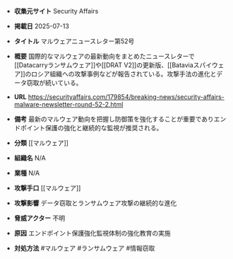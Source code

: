 - **収集元サイト**
Security Affairs

- **掲載日**
2025-07-13

- **タイトル**
マルウェアニュースレター第52号

- **概要**
国際的なマルウェアの最新動向をまとめたニュースレターで[[Datacarryランサムウェア]]や[[DRAT V2]]の更新版、[[Bataviaスパイウェア]]のロシア組織への攻撃事例などが報告されている。攻撃手法の進化とデータ窃取が続いている。

- **URL**
https://securityaffairs.com/179854/breaking-news/security-affairs-malware-newsletter-round-52-2.html

- **備考**
最新のマルウェア動向を把握し防御策を強化することが重要でありエンドポイント保護の強化と継続的な監視が推奨される。

- **分類**
[[マルウェア]]

- **組織名**
N/A

- **業種**
N/A

- **攻撃手口**
[[マルウェア]]

- **攻撃影響**
データ窃取とランサムウェア攻撃の継続的な進化

- **脅威アクター**
不明

- **原因**
エンドポイント保護強化監視体制の強化教育の実施

- **対処方法**
#マルウェア #ランサムウェア #情報窃取
